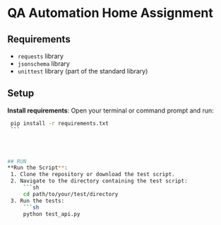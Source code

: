 # QA Automation Home Assignment

## Requirements

- `requests` library
- `jsonschema` library
- `unittest` library (part of the standard library)

## Setup

**Install requirements**:
   Open your terminal or command prompt and run:
   ```sh
    pip install -r requirements.txt
    ```




## RUN
**Run the Script**:
    1. Clone the repository or download the test script.
    2. Navigate to the directory containing the test script:
        ```sh
        cd path/to/your/test/directory
    3. Run the tests:
        ```sh
        python test_api.py

